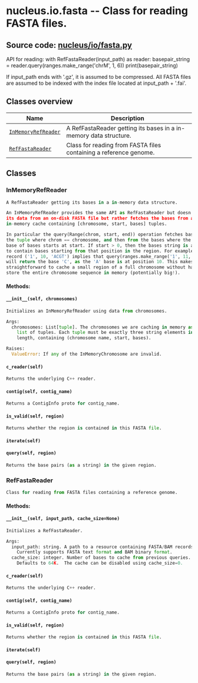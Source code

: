 # nucleus.io.fasta -- Class for reading FASTA files.
**Source code:** [nucleus/io/fasta.py](https://github.com/google/nucleus/tree/master/nucleus/io/fasta.py)
---
API for reading:
  with RefFastaReader(input_path) as reader:
    basepair_string = reader.query(ranges.make_range('chrM', 1, 6))
    print(basepair_string)

If input_path ends with '.gz', it is assumed to be compressed.  All FASTA
files are assumed to be indexed with the index file located at
input_path + '.fai'.

## Classes overview
Name | Description
-----|------------
[`InMemoryRefReader`](#inmemoryrefreader) | A RefFastaReader getting its bases in a in-memory data structure.
[`RefFastaReader`](#reffastareader) | Class for reading from FASTA files containing a reference genome.

## Classes
### InMemoryRefReader
```python
A RefFastaReader getting its bases in a in-memory data structure.

An InMemoryRefReader provides the same API as RefFastaReader but doesn't fetch
its data from an on-disk FASTA file but rather fetches the bases from an
in-memory cache containing [chromosome, start, bases] tuples.

In particular the query(Range(chrom, start, end)) operation fetches bases from
the tuple where chrom == chromosome, and then from the bases where the first
base of bases starts at start. If start > 0, then the bases string is assumed
to contain bases starting from that position in the region. For example, the
record ('1', 10, 'ACGT') implies that query(ranges.make_range('1', 11, 12))
will return the base 'C', as the 'A' base is at position 10. This makes it
straightforward to cache a small region of a full chromosome without having to
store the entire chromosome sequence in memory (potentially big!).
```

#### Methods:
#### `__init__(self, chromosomes)`<a name="__init__"></a>
```python
Initializes an InMemoryRefReader using data from chromosomes.

Args:
  chromosomes: List[tuple]. The chromosomes we are caching in memory as a
    list of tuples. Each tuple must be exactly three string elements in
    length, containing (chromosome name, start, bases).

Raises:
  ValueError: If any of the InMemoryChromosome are invalid.
```

#### `c_reader(self)`<a name="c_reader"></a>
```python
Returns the underlying C++ reader.
```

#### `contig(self, contig_name)`<a name="contig"></a>
```python
Returns a ContigInfo proto for contig_name.
```

#### `is_valid(self, region)`<a name="is_valid"></a>
```python
Returns whether the region is contained in this FASTA file.
```

#### `iterate(self)`<a name="iterate"></a>


#### `query(self, region)`<a name="query"></a>
```python
Returns the base pairs (as a string) in the given region.
```

### RefFastaReader
```python
Class for reading from FASTA files containing a reference genome.
```

#### Methods:
#### `__init__(self, input_path, cache_size=None)`<a name="__init__"></a>
```python
Initializes a RefFastaReader.

Args:
  input_path: string. A path to a resource containing FASTA/BAM records.
    Currently supports FASTA text format and BAM binary format.
  cache_size: integer. Number of bases to cache from previous queries.
    Defaults to 64K.  The cache can be disabled using cache_size=0.
```

#### `c_reader(self)`<a name="c_reader"></a>
```python
Returns the underlying C++ reader.
```

#### `contig(self, contig_name)`<a name="contig"></a>
```python
Returns a ContigInfo proto for contig_name.
```

#### `is_valid(self, region)`<a name="is_valid"></a>
```python
Returns whether the region is contained in this FASTA file.
```

#### `iterate(self)`<a name="iterate"></a>


#### `query(self, region)`<a name="query"></a>
```python
Returns the base pairs (as a string) in the given region.
```

